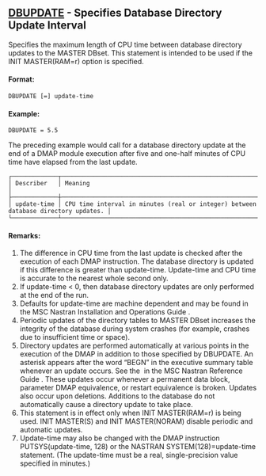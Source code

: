 ## [DBUPDATE](https://help.hexagonmi.com/bundle/MSC_Nastran_2022.4/page/Nastran_Combined_Book/qrg/fms/TOC.DBUPDATE.xhtml) - Specifies Database Directory Update Interval

Specifies the maximum length of CPU time between database directory updates to the MASTER DBset. This statement is intended to be used if the INIT MASTER(RAM=r) option is specified.

#### Format:

```nastran
DBUPDATE [=] update-time
```

#### Example:

```nastran
DBUPDATE = 5.5
```

The preceding example would call for a database directory update at the end of a DMAP module execution after five and one-half minutes of CPU time have elapsed from the last update.

```text
┌─────────────┬────────────────────────────────────────────────────────────────────────────────────┐
│ Describer   │ Meaning                                                                            │
├─────────────┼────────────────────────────────────────────────────────────────────────────────────┤
│ update-time │ CPU time interval in minutes (real or integer) between database directory updates. │
└─────────────┴────────────────────────────────────────────────────────────────────────────────────┘
```

#### Remarks:

1. The difference in CPU time from the last update is checked after the execution of each DMAP instruction. The database directory is updated if this difference is greater than update-time. Update-time and CPU time is accurate to the nearest whole second only.
2. If update-time < 0, then database directory updates are only performed at the end of the run.
3. Defaults for update-time are machine dependent and may be found in the  MSC Nastran Installation and Operations Guide .
4. Periodic updates of the directory tables to MASTER DBset increases the integrity of the database during system crashes (for example, crashes due to insufficient time or space).
5. Directory updates are performed automatically at various points in the execution of the DMAP in addition to those specified by DBUPDATE. An asterisk appears after the word “BEGN” in the executive summary table whenever an update occurs. See the   in the  MSC Nastran Reference Guide . These updates occur whenever a permanent data block, parameter DMAP equivalence, or restart equivalence is broken. Updates also occur upon deletions. Additions to the database do not automatically cause a directory update to take place.
6. This statement is in effect only when INIT MASTER(RAM=r) is being used. INIT MASTER(S) and INIT MASTER(NORAM) disable periodic and automatic updates.
7. Update-time may also be changed with the DMAP instruction PUTSYS(update-time, 128) or the NASTRAN SYSTEM(128)=update-time statement. (The update-time must be a real, single-precision value specified in minutes.)
